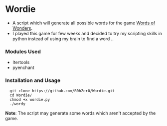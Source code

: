 # Wordie
* A script which will generate all possible words for the game [Words of Wonders](https://play.google.com/store/apps/details?id=com.fugo.wow&hl=en_IN&gl=US).
* I played this game for few weeks and decided to try my scripting skills in python instead of using my brain to find a word .. 

### Modules Used
* Itertools
* pyenchant

### Installation and Usage
```
  git clone https://github.com/R0hZer0/Wordie.git
  cd Wordie/
  chmod +x wordie.py
  ./wordy
```

**Note**: The script may generate some words which aren't accepted by the game.
